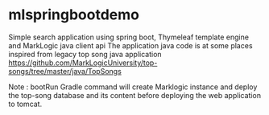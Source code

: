 # mlspringbootdemo

Simple search application using spring boot, Thymeleaf template engine and MarkLogic java client api
The application java code is at some places inspired from legacy top song java application
https://github.com/MarkLogicUniversity/top-songs/tree/master/java/TopSongs

Note : bootRun Gradle command will create Marklogic instance and deploy the top-song database and its content before deploying
the web application to tomcat.
